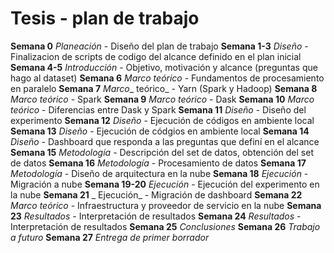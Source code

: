 # Tesis - plan de trabajo

__Semana 0__ _Planeación_ - Diseño del plan de trabajo
__Semana 1-3__ _Diseño_ - Finalizacion de scripts de codigo del alcance definido en el plan inicial
__Semana 4-5__ _Introducción_ - Objetivo, motivación y alcance (preguntas que hago al dataset)
__Semana 6__ _Marco teórico_ - Fundamentos de procesamiento en paralelo
__Semana 7__ _Marco__ teórico_ - Yarn (Spark y Hadoop)
__Semana 8__ _Marco teórico_ - Spark
__Semana 9__ _Marco teórico_ - Dask
__Semana 10__ _Marco teórico_ - Diferencias entre Dask y Spark
__Semana 11__ _Diseño_ - Diseño del experimento
__Semana 12__ _Diseño_ - Ejecución de códigos en ambiente local
__Semana 13__ _Diseño_ - Ejecución de códgios en ambiente local
__Semana 14__ _Diseño_ - Dashboard que responda a las preguntas que definí en el alcance
__Semana 15__ _Metodología_ - Descripción del set de datos, obtención del set de datos
__Semana 16__ _Metodología_ - Procesamiento de datos
__Semana 17__ _Metodología_ - Diseño de arquitectura en la nube
__Semana 18__ _Ejecución_ - Migración a nube
__Semana 19-20__ _Ejecución_ - Ejecución del experimento en la nube
__Semana 21__ _ Ejecución_ - Migración de dashboard
__Semana 22__ _Marco teórico_ - Infraestructura y proveedor de servicio en la nube
__Semana 23__ _Resultados_ - Interpretación de resultados
__Semana 24__ _Resultados_ - Interpretación de resultados
__Semana 25__ _Conclusiones_
__Semana 26__ _Trabajo a futuro_
__Semana 27__ _Entrega de primer borrador_